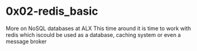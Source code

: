 # 0x02-redis_basic

More on NoSQL databases at ALX
This time around it is time to work with redis which iscould be used as a database, caching system or even a message broker

